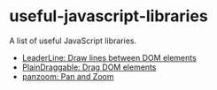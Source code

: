 # useful-javascript-libraries
A list of useful JavaScript libraries.

- [LeaderLine: Draw lines between DOM elements](https://github.com/anseki/leader-line)
- [PlainDraggable: Drag DOM elements](https://github.com/anseki/plain-draggable)
- [panzoom: Pan and Zoom](https://github.com/anvaka/panzoom)
